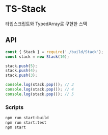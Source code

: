 # TS-Stack

타입스크립트와 TypedArray로 구현한 스택

## API

```js
const { Stack } = require('./build/Stack');
const stack = new Stack(10);

stack.push(5);
stack.push(4);
stack.push(3);

console.log(stack.pop()); // 3
console.log(stack.pop()); // 4
console.log(stack.pop()); // 5
```

### Scripts

```bash
npm run start:build
npm run start:test
npm start
```
